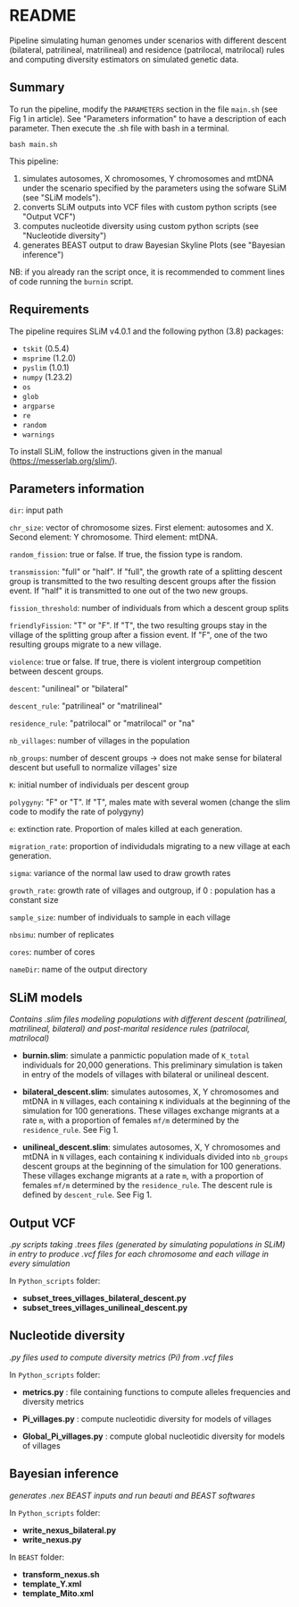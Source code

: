# README

Pipeline simulating human genomes under scenarios with different descent (bilateral, patrilineal, matrilineal) and residence (patrilocal, matrilocal) rules and computing diversity estimators on simulated genetic data.

## Summary

To run the pipeline, modify the `PARAMETERS` section in the file `main.sh` (see Fig 1 in article). See "Parameters information" to have a description of each parameter. Then execute the .sh file with bash in a terminal. 

`bash main.sh`

This pipeline:
1) simulates autosomes, X chromosomes, Y chromosomes and mtDNA under the scenario specified by the parameters using the sofware SLiM (see "SLiM models"). 
2) converts SLiM outputs into VCF files with custom python scripts (see "Output VCF")
3) computes nucleotide diversity using custom python scripts (see "Nucleotide diversity")
4) generates BEAST output to draw Bayesian Skyline Plots (see "Bayesian inference")

NB: if you already ran the script once, it is recommended to comment lines of code running the `burnin` script.

## Requirements
The pipeline requires SLiM v4.0.1 and the following python (3.8) packages: 
- `tskit` (0.5.4)
- `msprime` (1.2.0)
- `pyslim` (1.0.1)
- `numpy` (1.23.2)
- `os`
- `glob`
- `argparse`
- `re`
- `random`
- `warnings`

To install SLiM, follow the instructions given in the manual (https://messerlab.org/slim/). 

## Parameters information

`dir`: input path

`chr_size`: vector of chromosome sizes. First element: autosomes and X. Second element: Y chromosome. Third element: mtDNA.

`random_fission`: true or false. If true, the fission type is random.

`transmission`: "full" or "half". If "full", the growth rate of a splitting descent group is transmitted to the two resulting descent groups after the fission event. If "half" it is transmitted to one out of the two new groups.

`fission_threshold`: number of individuals from which a descent group splits

`friendlyFission`: "T" or "F". If "T", the two resulting groups stay in the village of the splitting group after a fission event. If "F", one of the two resulting groups migrate to a new village.

`violence`: true or false. If true, there is violent intergroup competition between descent groups.

`descent`: "unilineal" or "bilateral"

`descent_rule`: "patrilineal" or "matrilineal"

`residence_rule`: "patrilocal" or "matrilocal" or "na"

`nb_villages`: number of villages in the population

`nb_groups`: number of descent groups -> does not make sense for bilateral descent but usefull to normalize villages' size

`K`: initial number of individuals per descent group

`polygyny`: "F" or "T". If "T", males mate with several women (change the slim code to modify the rate of polygyny)

`e`: extinction rate. Proportion of males killed at each generation.

`migration_rate`: proportion of individudals migrating to a new village at each generation.

`sigma`: variance of the normal law used to draw growth rates

`growth_rate`: growth rate of villages and outgroup, if 0 : population has a constant size

`sample_size`: number of individuals to sample in each village

`nbsimu`: number of replicates

`cores`: number of cores

`nameDir`: name of the output directory

## SLiM models
*Contains .slim files modeling populations with different descent (patrilineal, matrilineal, bilateral) and post-marital residence rules (patrilocal, matrilocal)*

- **burnin.slim**: simulate a panmictic population made of `K_total` individuals for 20,000 generations. This preliminary simulation is taken in entry of the models of villages with bilateral or unilineal descent. 

- **bilateral_descent.slim**: simulates autosomes, X, Y chromosomes and mtDNA in `N` villages, each containing `K` individuals at the beginning of the simulation for 100 generations. These villages exchange migrants at a rate `m`, with a proportion of females `mf/m` determined by the `residence_rule`. See Fig 1.

- **unilineal_descent.slim**: simulates autosomes, X, Y chromosomes and mtDNA in `N` villages, each containing `K` individuals divided into `nb_groups` descent groups at the beginning of the simulation for 100 generations. These villages exchange migrants at a rate `m`, with a proportion of females `mf/m` determined by the `residence_rule`. The descent rule is defined by `descent_rule`. See Fig 1.

## Output VCF
*.py scripts taking .trees files (generated by simulating populations in SLiM) in entry to produce .vcf files for each chromosome and each village in every simulation*

In `Python_scripts` folder:
- **subset_trees_villages_bilateral_descent.py**
- **subset_trees_villages_unilineal_descent.py**

## Nucleotide diversity
*.py files used to compute diversity metrics (Pi) from .vcf files*

In `Python_scripts` folder:
- **metrics.py** : file containing functions to compute alleles frequencies and diversity metrics

- **Pi_villages.py** : compute nucleotidic diversity for models of villages

- **Global_Pi_villages.py** : compute global nucleotidic diversity for models of villages

## Bayesian inference
*generates .nex BEAST inputs and run beauti and BEAST softwares*

In `Python_scripts` folder:
- **write_nexus_bilateral.py**
- **write_nexus.py**

In `BEAST` folder:

- **transform_nexus.sh**
- **template_Y.xml**
- **template_Mito.xml**
